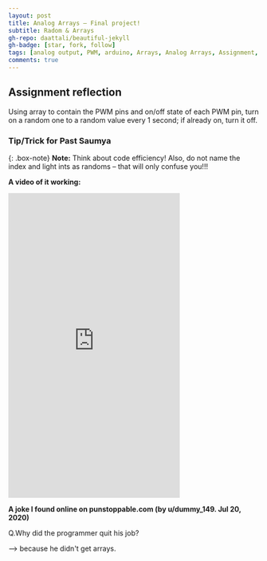 ```yaml
---
layout: post
title: Analog Arrays – Final project!
subtitle: Radom & Arrays
gh-repo: daattali/beautiful-jekyll
gh-badge: [star, fork, follow]
tags: [analog output, PWM, arduino, Arrays, Analog Arrays, Assignment, Random]
comments: true
---
```


## **Assignment reflection**
 Using array to contain the PWM pins and on/off state of each PWM pin, turn on a random one to a random value every 1 second; if already on, turn it off.
### Tip/Trick for Past Saumya

{: .box-note}
**Note:** Think about code efficiency! Also, do not name the index and light ints as randoms – that will only confuse you!!!

**A video of it working:**

<!-- blank line -->
<iframe width="344" height="612" src="https://www.youtube.com/embed/V-KUj21Ug0E" title="ANALOGARRAYS" frameborder="0" allow="accelerometer; autoplay; clipboard-write; encrypted-media; gyroscope; picture-in-picture; web-share" allowfullscreen></iframe>
<!-- blank line -->

**A joke I found online on punstoppable.com (by u/dummy_149. Jul 20, 2020)**

   Q.Why did the programmer quit his job?
   
 --> because he didn't get arrays.
